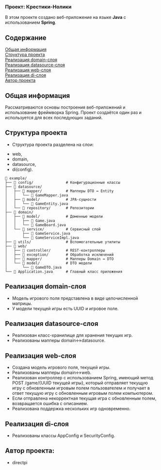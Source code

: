 ### Проект: Крестики-Нолики

В этом проекте создано веб-приложение на языке **Java** с использованием **Spring**. 

## Содержание  
[Общая информация](#общая-информация)  
[Структура проекта](#структура-проекта)  
[Реализация domain-слоя](#реализация-domain-слоя)  
[Реализация datasource-слоя](#реализация-datasource-слоя)  
[Реализация web-слоя](#реализация-web-слоя)  
[Реализация di-слоя](#реализация-di-слоя)  
[Автор проекта](#автор-проекта)  

## Общая информация

Рассматриваются основы построения веб-приложений и использование фреймворка Spring.
Проект создаётся один раз и используется для всех последующих заданий.

## Структура проекта
- Структура проекта разделена на слои:   
+ web,  
+ domain,  
+ datasource,  
+ di(config).  

```text
📁 example/
├── 📁 config/               # Конфигурационные классы
├── 📁 datasource/
│   ├── 📁 mapper/           # Мапперы DTO ↔ Entity
│   │   └── 📄 GameMapper.java
│   ├── 📁 model/            # JPA-сущности
│   │   └── 📄 GameEntity.java
│   └── 📁 repository/       # Репозитории
├── 📁 domain/
│   ├── 📁 model/            # Доменные модели
│   │   ├── 📄 Game.java
│   │   └── 📄 GameBoard.java
│   └── 📁 service/          # Сервисный слой
│       ├── 📄 GameService.java
│       └── 📄 GameServiceImpl.java
├── 📁 utils/                # Вспомогательные утилиты
├── 📁 web/
│   ├── 📁 controller/       # REST-контроллеры
│   ├── 📁 exception/        # Обработка исключений
│   ├── 📁 mapper/           # Мапперы Domain ↔ DTO
│   └── 📁 model/            # DTO модели
│       └── 📄 GameDTO.java
└── 📄 Application.java      # Главный класс приложения
```

## Реализация domain-слоя
- Модель игрового поля представлена в виде целочисленной матрицы.
- У модели текущей игры есть UUID и игровое поле.

## Реализация datasource-слоя
- Реализован класс-хранилище для хранения текущих игр.
- Реализованы мапперы domain<->datasource.

## Реализация web-слоя
- Создана модель игрового поля, текущей игры.
- Реализованы мапперы domain<->web.
- Реализован контроллер с использованием Spring, имеющий метод POST /game/{UUID текущей игры}, который отправляет текущую игру с обновленным игровым полем пользователем и получает в ответ текущую игру с обновленным игровым полем компьютером.
- Если отправлена некорректная текущая игра с обновленным полем,  возвращается ошибка с описанием.
- Реализована поддержка нескольких игр одновременно.

## Реализация di-слоя
- Реализованы классы AppConfig и SecurityConfig. 

## Автор проекта:
+ directpi
